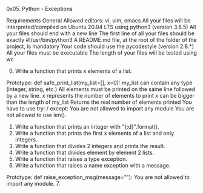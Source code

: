 0x05. Python - Exceptions

Requirements
General
Allowed editors: vi, vim, emacs
All your files will be interpreted/compiled on Ubuntu 20.04 LTS using python3 (version 3.8.5)
All your files should end with a new line
The first line of all your files should be exactly #!/usr/bin/python3
A README.md file, at the root of the folder of the project, is mandatory
Your code should use the pycodestyle (version 2.8.*)
All your files must be executable
The length of your files will be tested using wc

0. Write a function that prints x elements of a list.

Prototype: def safe_print_list(my_list=[], x=0):
my_list can contain any type (integer, string, etc.)
All elements must be printed on the same line followed by a new line.
x represents the number of elements to print
x can be bigger than the length of my_list
Returns the real number of elements printed
You have to use try: / except:
You are not allowed to import any module
You are not allowed to use len().

1. Write a function that prints an integer with "{:d}".format().
2. Write a function that prints the first x elements of a list and only integers..
3. Write a function that divides 2 integers and prints the result.
4. Write a function that divides element by element 2 lists.
5. Write a function that raises a type exception.
6. Write a function that raises a name exception with a message.

Prototype: def raise_exception_msg(message=""):
You are not allowed to import any module.
7. 
